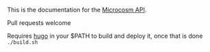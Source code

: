This is the documentation for the [Microcosm API](https://github.com/microcosm-collective/microcosm).

Pull requests welcome

Requires [hugo](https://github.com/spf13/hugo) in your $PATH to build and deploy it, once that is done `./build.sh`
